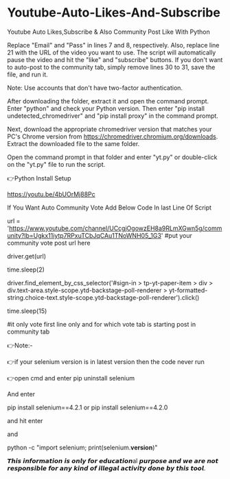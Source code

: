 # Youtube-Auto-Likes-And-Subscribe

Youtube Auto Likes,Subscribe & Also Community Post Like With Python

Replace "Email" and "Pass" in lines 7 and 8, respectively. Also, replace line 21 with the URL of the video you want to use. The script will automatically pause the video and hit the "like" and "subscribe" buttons. If you don't want to auto-post to the community tab, simply remove lines 30 to 31, save the file, and run it.

Note: Use accounts that don't have two-factor authentication.

After downloading the folder, extract it and open the command prompt. Enter "python" and check your Python version. Then enter "pip install undetected_chromedriver" and "pip install proxy" in the command prompt.

Next, download the appropriate chromedriver version that matches your PC's Chrome version from https://chromedriver.chromium.org/downloads. Extract the downloaded file to the same folder.

Open the command prompt in that folder and enter "yt.py" or double-click on the "yt.py" file to run the script.

👉Python Install Setup

https://youtu.be/4bUOrMj88Pc

If You Want Auto Community Vote Add Below Code In last Line Of Script 

url = 'https://www.youtube.com/channel/UCcgjOgowzEH8a9RLmXGwn5g/community?lb=Ugkx11iytp7RPxuTCbJqCAu1TNoWNH05_1G3' #put your community vote post url here

driver.get(url)

time.sleep(2)

driver.find_element_by_css_selector('#sign-in > tp-yt-paper-item > div > div.text-area.style-scope.ytd-backstage-poll-renderer > yt-formatted-string.choice-text.style-scope.ytd-backstage-poll-renderer').click()

time.sleep(15)

#it only vote first line only and for which vote tab is starting post in community tab

👉Note:-

👉if your selenium version is in latest version then 
the code never run 

👉open cmd and enter pip uninstall selenium

And enter 

pip install selenium==4.2.1
or
pip install selenium==4.2.0

and hit enter 

and 

python -c "import selenium; print(selenium.__version__)"
<to check the current version of selenium>

𝙏𝙝𝙞𝙨 𝙞𝙣𝙛𝙤𝙧𝙢𝙖𝙩𝙞𝙤𝙣 𝙞𝙨 𝙤𝙣𝙡𝙮 𝙛𝙤𝙧 𝙚𝙙𝙪𝙘𝙖𝙩𝙞𝙤𝙣al 𝙥𝙪𝙧𝙥𝙤𝙨𝙚 𝙖𝙣𝙙 𝙬𝙚 𝙖𝙧𝙚 𝙣𝙤𝙩 𝙧𝙚𝙨𝙥𝙤𝙣𝙨𝙞𝙗𝙡𝙚 𝙛𝙤𝙧 𝙖𝙣𝙮 𝙠𝙞𝙣𝙙 𝙤𝙛 𝙞𝙡𝙡𝙚𝙜𝙖𝙡 𝙖𝙘𝙩𝙞𝙫𝙞𝙩𝙮 𝙙𝙤𝙣𝙚 𝙗𝙮 𝙩𝙝𝙞𝙨 𝙩𝙤𝙤𝙡.






